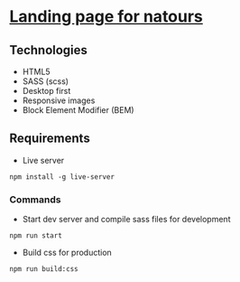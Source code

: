 # [Landing page for natours](https://ahmedhelalahmed.github.io/natours-leading-page)
## Technologies
- HTML5
- SASS (scss)
- Desktop first
- Responsive images
- Block Element Modifier (BEM)

## Requirements

- Live server

```
npm install -g live-server
```

### Commands

- Start dev server and compile sass files for development

``` 
npm run start
```

- Build css for production

``` 
npm run build:css
```